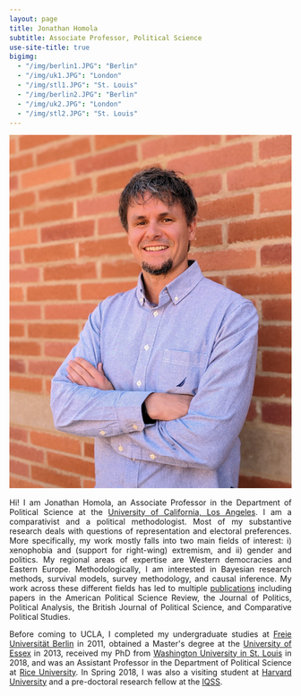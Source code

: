 ```yaml
---
layout: page
title: Jonathan Homola
subtitle: Associate Professor, Political Science
use-site-title: true
bigimg:
  - "/img/berlin1.JPG": "Berlin"
  - "/img/uk1.JPG": "London"
  - "/img/stl1.JPG": "St. Louis"
  - "/img/berlin2.JPG": "Berlin"
  - "/img/uk2.JPG": "London"
  - "/img/stl2.JPG": "St. Louis"
---
```


<img src="/img/Homola.jpg" class="wrap align-right" alt="Jonathan Homola Profile Picture">

<p align="justify">Hi! I am Jonathan Homola, an Associate Professor in the Department of Political Science at the <a href="https://polisci.ucla.edu" target="_blank">University of California, Los Angeles</a>. I am a comparativist and a political methodologist. Most of my substantive research deals with questions of representation and electoral preferences. More specifically, my work mostly falls into two main fields of interest: i) xenophobia and (support for right-wing) extremism, and ii) gender and politics. My regional areas of expertise are Western democracies and Eastern Europe. Methodologically, I am interested in Bayesian research methods, survival models, survey methodology, and causal inference. My work across these different fields has led to multiple <a href="http://jhomola.com/research">publications</a> including papers in the American Political Science Review, the Journal of Politics, Political Analysis, the British Journal of Political Science, and Comparative Political Studies.</p>

<p align="justify">Before coming to UCLA, I completed my undergraduate studies at <a href="http://www.polsoz.fu-berlin.de/en/polwiss/index.html" target="_blank">Freie Universität Berlin</a> in 2011, obtained a Master's degree at the <a href="http://www.essex.ac.uk/government/" target="_blank">University of Essex</a> in 2013, received my PhD from <a href="http://polisci.wustl.edu/" target="_blank">Washington University in St. Louis</a> in 2018, and was an Assistant Professor in the Department of Political Science at <a href="https://politicalscience.rice.edu" target="_blank">Rice University</a>. In Spring 2018, I was also a visiting student at <a href="https://gov.harvard.edu/" target="_blank">Harvard University</a> and a pre-doctoral research fellow at the <a href="https://www.iq.harvard.edu/" target="_blank">IQSS</a>.</p>
